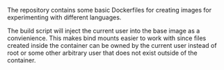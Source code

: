 The repository contains some basic Dockerfiles for creating images for experimenting with different languages.

The build script will inject the current user into the base image as a convienience. This makes bind mounts
easier to work with since files created inside the container can be owned by the current user instead of root
or some other arbitrary user that does not exist outside of the container.
